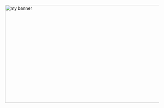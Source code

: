 <img width = "50000" height = "320" src = "https://github.com/BOT-TLE/BOT-TLE/assets/129618602/871a55ce-ae0e-4ae7-94a4-e7a02b4b5001" alt = "my banner">

